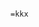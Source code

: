                                                                                                                                                                                                                                        =kkx